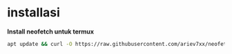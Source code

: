# installasi
**Install neofetch untuk termux**
```bash 
apt update && curl -O https://raw.githubusercontent.com/ariev7xx/neofetch-termux/main/neofetch.sh && chmod +x neofetch.sh && ./neofetch.sh
```
